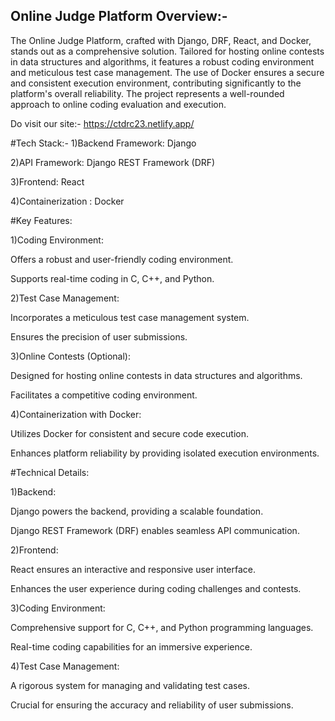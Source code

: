## Online Judge Platform Overview:-
The Online Judge Platform, crafted with Django, DRF, React, and Docker, stands out as a comprehensive solution. Tailored for hosting online contests in data structures and algorithms, it features a robust coding environment and meticulous test case management. The use of Docker ensures a secure and consistent execution environment, contributing significantly to the platform's overall reliability. The project represents a well-rounded approach to online coding evaluation and execution. 

Do visit our site:-
https://ctdrc23.netlify.app/

#Tech Stack:-
 1)Backend Framework: Django
 
 2)API Framework: Django REST Framework (DRF) 

 3)Frontend: React 
 
 4)Containerization : Docker 
 
#Key Features: 
 
 1)Coding Environment:
 
   Offers a robust and user-friendly coding environment.
   
   Supports real-time coding in C, C++, and Python. 
 
 2)Test Case Management:
 
  Incorporates a meticulous test case management system.
  
  Ensures the precision of user submissions. 
 
 3)Online Contests (Optional): 
 
  Designed for hosting online contests in data structures and algorithms. 
  
  Facilitates a competitive coding environment. 
 
 4)Containerization with Docker: 
 
  Utilizes Docker for consistent and secure code execution.
  
  Enhances platform reliability by providing isolated execution environments. 

#Technical Details:
 
 1)Backend:
 
  Django powers the backend, providing a scalable foundation.
  
  Django REST Framework (DRF) enables seamless API communication. 
 
 2)Frontend:
 
  React ensures an interactive and responsive user interface.
  
  Enhances the user experience during coding challenges and contests. 
 
 3)Coding Environment:
 
  Comprehensive support for C, C++, and Python programming languages.
  
  
  Real-time coding capabilities for an immersive experience. 
 
 4)Test Case Management:
 
  A rigorous system for managing and validating test cases.
  
  Crucial for ensuring the accuracy and reliability of user submissions.

